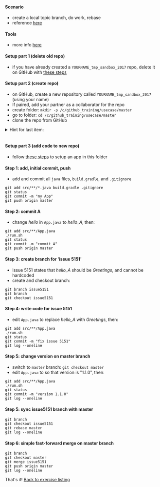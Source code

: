 
#### Scenario

* create a local topic branch, do work, rebase 
* reference [here](https://git-scm.com/book/en/v2/Git-Branching-Rebasing)

#### Tools

* more info [here](./reference_doc/Tools.md)

#### Setup part 1 (delete old repo)

* if you have already created a `YOURNAME_tmp_sandbox_2017` repo, delete it on GitHub with [these steps](./reference_doc/DeleteRepo.md)

#### Setup part 2 (create repo)

* on GitHub, create a new repository called `YOURNAME_tmp_sandbox_2017` (using your name)
* If paired, add your partner as a collaborator for the repo
* create folder: `mkdir -p /c/github_training/usecase/master`
* go to folder: `cd /c/github_training/usecase/master`
* clone the repo from GitHub
<details><summary>Hint for last item:</summary>
<p><pre>
# REPO is a placeholder. Retrieve the value from the GitHub page for the repository
git clone REPO
</pre></p></details>
<br/>

#### Setup part 3 (add code to new repo)

* follow [these steps](./reference_doc/SetupApp.md) to setup an app in this folder

#### Step 1: add, initial commit, push

* add and commit all `java` files, `build.gradle`, and `.gitignore`
```
git add src/**/*.java build.gradle .gitignore
git status
git commit -m "my App"
git push origin master
```

#### Step 2: commit A

* change _hello_ in `App.java` to _hello_A_, then:
```
git add src/**/App.java
./run.sh
git status
git commit -m "commit A"
git push origin master
```

#### Step 3: create branch for 'issue 5151'

* Issue 5151 states that _hello_A_ should be _Greetings_, and cannot be hardcoded
* create and checkout branch:
```
git branch issue5151
git branch
git checkout issue5151
```

#### Step 4: write code for issue 5151

* edit `App.java` to replace _hello_A_ with _Greetings_, then:
```
git add src/**/App.java
./run.sh
git status
git commit -m "fix issue 5151"
git log --oneline
```

#### Step 5: change version on master branch

* switch to `master` branch: `git checkout master`
* edit `App.java` to so that version is "1.1.0", then:
```
git add src/**/App.java
./run.sh
git status
git commit -m "version 1.1.0"
git log --oneline
```

#### Step 5: sync issue5151 branch with master

```
git branch
git checkout issue5151
git rebase master
git log --oneline
```

#### Step 6: simple fast-forward merge on master branch

```
git branch
git checkout master
git merge issue5151
git push origin master
git log --oneline
```

That's it! [Back to exercise listing](./Exercises.md)
